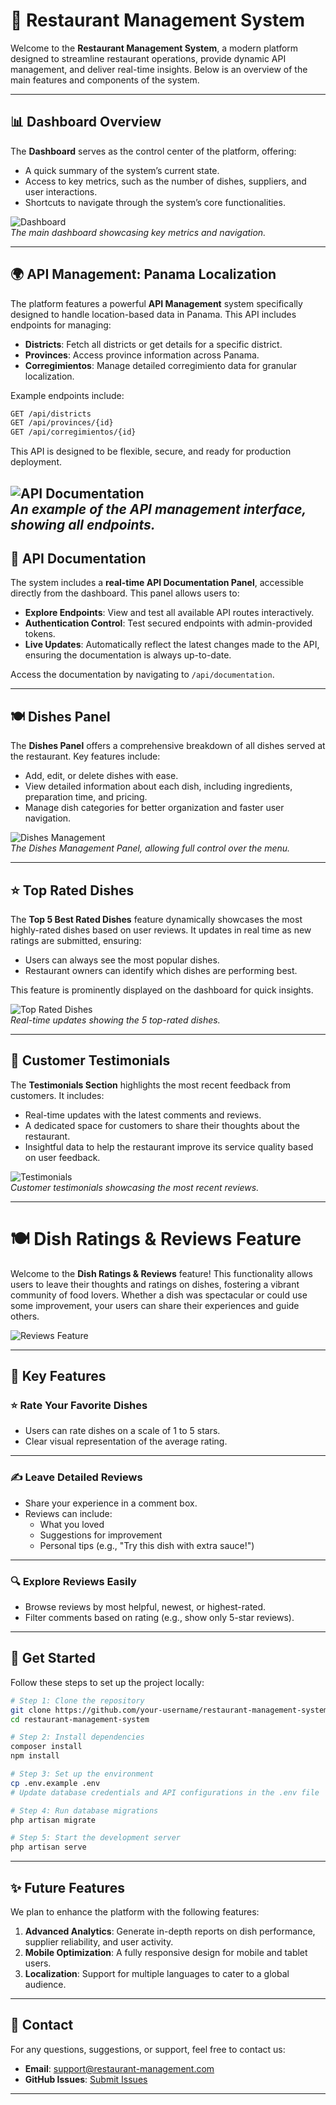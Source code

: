 
# 🍴 Restaurant Management System

Welcome to the **Restaurant Management System**, a modern platform designed to streamline restaurant operations, provide dynamic API management, and deliver real-time insights. Below is an overview of the main features and components of the system.

---

## 📊 Dashboard Overview

The **Dashboard** serves as the control center of the platform, offering:
- A quick summary of the system’s current state.
- Access to key metrics, such as the number of dishes, suppliers, and user interactions.
- Shortcuts to navigate through the system’s core functionalities.

![Dashboard](github/media/screenshots/dasboard.png)  
*The main dashboard showcasing key metrics and navigation.*

---

## 🌍 API Management: Panama Localization

The platform features a powerful **API Management** system specifically designed to handle location-based data in Panama. This API includes endpoints for managing:
- **Districts**: Fetch all districts or get details for a specific district.
- **Provinces**: Access province information across Panama.
- **Corregimientos**: Manage detailed corregimiento data for granular localization.

Example endpoints include:
```bash
GET /api/districts
GET /api/provinces/{id}
GET /api/corregimientos/{id}
```

This API is designed to be flexible, secure, and ready for production deployment.

![API Documentation](github/media/screenshots/Api.png)  
*An example of the API management interface, showing all endpoints.*
---
## 📜 API Documentation

The system includes a **real-time API Documentation Panel**, accessible directly from the dashboard. This panel allows users to:
- **Explore Endpoints**: View and test all available API routes interactively.
- **Authentication Control**: Test secured endpoints with admin-provided tokens.
- **Live Updates**: Automatically reflect the latest changes made to the API, ensuring the documentation is always up-to-date.

Access the documentation by navigating to `/api/documentation`.

---

## 🍽️ Dishes Panel

The **Dishes Panel** offers a comprehensive breakdown of all dishes served at the restaurant. Key features include:
- Add, edit, or delete dishes with ease.
- View detailed information about each dish, including ingredients, preparation time, and pricing.
- Manage dish categories for better organization and faster user navigation.

![Dishes Management](github/media/screenshots/dishesGestion.png)  
*The Dishes Management Panel, allowing full control over the menu.*

---

## ⭐ Top Rated Dishes

The **Top 5 Best Rated Dishes** feature dynamically showcases the most highly-rated dishes based on user reviews. It updates in real time as new ratings are submitted, ensuring:
- Users can always see the most popular dishes.
- Restaurant owners can identify which dishes are performing best.

This feature is prominently displayed on the dashboard for quick insights.

![Top Rated Dishes](github/media/screenshots/toprating.png)  
*Real-time updates showing the 5 top-rated dishes.*

---

## 💬 Customer Testimonials

The **Testimonials Section** highlights the most recent feedback from customers. It includes:
- Real-time updates with the latest comments and reviews.
- A dedicated space for customers to share their thoughts about the restaurant.
- Insightful data to help the restaurant improve its service quality based on user feedback. 

![Testimonials](github/media/screenshots/apigestion.png)  
*Customer testimonials showcasing the most recent reviews.*

---

# 🍽️ **Dish Ratings & Reviews Feature**  

Welcome to the **Dish Ratings & Reviews** feature! This functionality allows users to leave their thoughts and ratings on dishes, fostering a vibrant community of food lovers. Whether a dish was spectacular or could use some improvement, your users can share their experiences and guide others.  

![Reviews Feature](github/media/screenshots/reviews.png)  

---

## 🚀 **Key Features**  

### ⭐ **Rate Your Favorite Dishes**
- Users can rate dishes on a scale of 1 to 5 stars.
- Clear visual representation of the average rating.  


---

### ✍️ **Leave Detailed Reviews**
- Share your experience in a comment box.  
- Reviews can include:  
  - What you loved  
  - Suggestions for improvement  
  - Personal tips (e.g., "Try this dish with extra sauce!")  

---

### 🔍 **Explore Reviews Easily**
- Browse reviews by most helpful, newest, or highest-rated.  
- Filter comments based on rating (e.g., show only 5-star reviews).  

---


## 🚀 Get Started

Follow these steps to set up the project locally:

```bash
# Step 1: Clone the repository
git clone https://github.com/your-username/restaurant-management-system.git
cd restaurant-management-system

# Step 2: Install dependencies
composer install
npm install

# Step 3: Set up the environment
cp .env.example .env
# Update database credentials and API configurations in the .env file

# Step 4: Run database migrations
php artisan migrate

# Step 5: Start the development server
php artisan serve
```

---

## ✨ Future Features

We plan to enhance the platform with the following features:
1. **Advanced Analytics**: Generate in-depth reports on dish performance, supplier reliability, and user activity.
2. **Mobile Optimization**: A fully responsive design for mobile and tablet users.
3. **Localization**: Support for multiple languages to cater to a global audience.

---

## 📧 Contact

For any questions, suggestions, or support, feel free to contact us:
- **Email**: [support@restaurant-management.com](mailto:support@restaurant-management.com)
- **GitHub Issues**: [Submit Issues](https://github.com/your-username/restaurant-management-system/issues)

---
```
